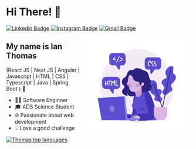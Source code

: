 <h1>Hi There! 👋</h1>

[![Linkedin Badge](https://img.shields.io/badge/-LinkedIn-6633cc?style=flat&logo=Linkedin&logoColor=white&link=https://www.linkedin.com/in/ianthomaszx/)](https://www.linkedin.com/in/ianthomaszx/)
[![Instagram Badge](https://img.shields.io/badge/Instagram-6633cc?style=flat&logo=instagram&logoColor=white)](https://www.instagram.com/mihuxz/)
[![Gmail Badge](https://img.shields.io/badge/-ianthomaszx@gmail.com-6633cc?style=flat&logo=Gmail&logoColor=white&link=mailto:ianthomaszx@gmail.com)](mailto:ianthomaszx@gmail.com)

<img align="right" alt="Code Girl image" src="./codeGirl.jpg"  width="300px"/>

## My name is Ian Thomas
(React JS | Next JS | Angular  | Javascript | HTML | CSS | Typescript | Java | Spring Boot ) 🚀
- 👩‍💻 Software Enginner
- 🎓 ADS Science Student
- 🌐 Passionate about web development
- 💡 Love a good challenge

<div align="left">
  
[![Thomas top languages](https://github-readme-stats.vercel.app/api/top-langs/?username=ianthomaszx&theme=blue-white)](https://github.com/anuraghazra/github-readme-stats)
  
 </div>